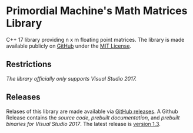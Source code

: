 # Primordial Machine's Math Matrices Library
C++ 17 library providing n x m floating point matrices. 
The library is made available publicly on [GitHub](https://github.com/primordialmachine/math-matrices) under the [MIT License](https://github.com/primordialmachine/math-matrices/blob/master/LICENSE).

## Restrictions
*The library officially only supports Visual Studio 2017.*

## Releases
Relases of this library are made available via [GitHub releases](https://github.com/primordialmachine/math-matrices/releases/). A Github Release contains the *source code*, *prebuilt documentation*, and *prebuilt binaries for Visual Studio 2017*. The latest release is [version 1.3](https://github.com/primordialmachine/math-matrices/releases/latest).
